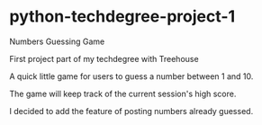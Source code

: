 # python-techdegree-project-1
Numbers Guessing Game

First project part of my techdegree with Treehouse

A quick little game for users to guess a number between 1 and 10. 

The game will keep track of the current session's high score.

I decided to add the feature of posting numbers already guessed.

